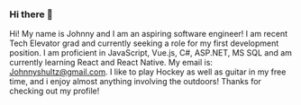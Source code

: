 ### Hi there 👋

<!--
**jshultz12/jshultz12** is a ✨ _special_ ✨ repository because its `README.md` (this file) appears on your GitHub profile.

Here are some ideas to get you started:

- 🔭 I’m currently working on ...
- 🌱 I’m currently learning ...
- 👯 I’m looking to collaborate on ...
- 🤔 I’m looking for help with ...
- 💬 Ask me about ...
- 📫 How to reach me: ...
- 😄 Pronouns: ...
- ⚡ Fun fact: ...
-->

Hi! My name is Johnny and I am an aspiring software engineer!
I am recent Tech Elevator grad and currently seeking a role for my first development position.
I am proficient in JavaScript, Vue.js, C#, ASP.NET, MS SQL and am currently learning React and React Native.
My email is: Johnnyshultz@gmail.com.
I like to play Hockey as well as guitar in my free time, and i enjoy almost anything involving the outdoors! Thanks for checking out my profile!
